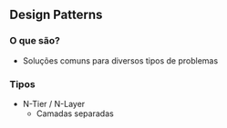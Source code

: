 ## Design Patterns

### O que são?

  - Soluções comuns para diversos tipos de problemas

### Tipos
  - N-Tier / N-Layer
    - Camadas separadas
